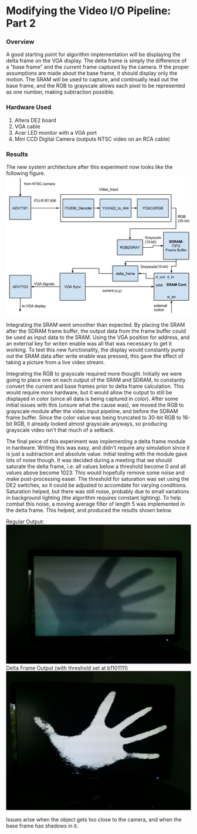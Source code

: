 # Modifying the Video I/O Pipeline: Part 2
### Overview
A good starting point for algorithm implementation will be displaying the delta frame on the VGA display. The delta frame is simply the difference of a "base frame" and the current frame captured by the camera. If the proper assumptions are made about the base frame, it should display only the motion. The SRAM will be used to capture, and continually read out the base frame, and the RGB to grayscale allows each pixel to be represented as one number, making subtraction possible.

### Hardware Used

1.  Altera DE2 board
2.  VGA cable
3.  Acer LED monitor with a VGA port
4.  Mini CCD Digital Camera (outputs NTSC video on an RCA cable)

### Results
The new system architecture after this experiment now looks like the following figure.
![image](../../doc/images/new_pipeline_2.jpg)

Integrating the SRAM went smoother than expected. By placing the SRAM after the SDRAM frame buffer, the output data from the frame buffer could be used as input data to the SRAM. Using the VGA position for address, and an external key for writen enable was all that was necessary to get it working. To test this new functionality, the display would constantly pump out the SRAM data after write enable was pressed, this gave the effect of taking a picture from a live video stream.

Integrating the RGB to grayscale required more thought. Initially we were going to place one on each output of the SRAM and SDRAM, to constantly convert the current and base frames prior to delta frame calculation. This would require more hardware, but it would allow the output to still be displayed in color (since all data is being captured in color). After some initial issues with this (unsure what the cause was), we moved the RGB to grayscale module after the video input pipeline, and before the SDRAM frame buffer. Since the color value was being truncated to 30-bit RGB to 16-bit RGB, it already looked almost grayscale anyways, so producing grayscale video isn't that much of a setback. 

The final peice of this experiment was implementing a delta frame module in hardware. Writing this was easy, and didn't require any simulation since it is just a subtraction and absolute value. Initial testing with the module gave lots of noise though. It was decided during a meeting that we should saturate the delta frame, i.e. all values below a threshold become 0 and all values above become 1023. This would hopefully remove some noise and make post-processing easer. The threshold for saturation was set using the DE2 switches, so it could be adjusted to accomdate for varying conditions. Saturation helped, but there was still noise, probably due to small variations in background lighting (the algorithm requires constant lighting). To help combat this noise, a moving average filter of length 5 was implemented in the delta frame. This helped, and produced the results shown below.

Regular Output:
![image](../../doc/images/delta_frame_1.jpg)
Delta Frame Output (with threshold set at b1101111)
![image](../../doc/images/delta_frame_2.jpg)

Issues arise when the object gets too close to the camera, and when the base frame has shadows in it.
